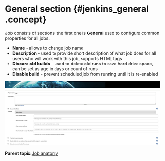 # General section {#jenkins_general .concept}

Job consists of sections, the first one is **General** used to configure common properties for all jobs.

-   **Name** - allows to change job name
-   **Description** - used to provide short description of what job does for all users who will work with this job, supports HTML tags
-   **Discard old builds** - used to delete old runs to save hard drive space, can be set as age in days or count of runs
-   **Disable build** - prevent scheduled job from running until it is re-enabled

![](images/jenkins_job_general.png "Jenkins job - general section")

**Parent topic:**[Job anatomy](../../jenkins/job_anatomy/job_anatomy.md)

